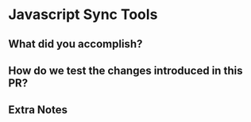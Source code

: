 # Javascript Sync Tools

## What did you accomplish?

## How do we test the changes introduced in this PR?

## Extra Notes
